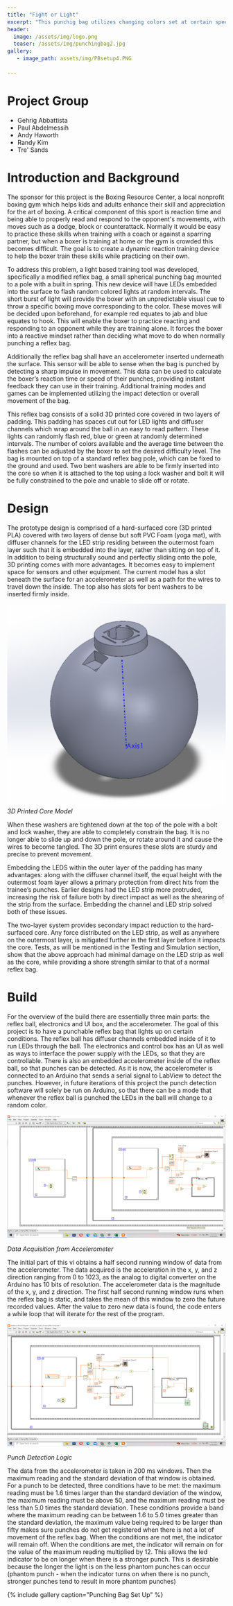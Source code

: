 ```yaml
---
title: "Fight or Light"
excerpt: "This punchig bag utilizes changing colors set at certain speeds to train boxing reflexes"
header:
  image: /assets/img/logo.png
  teaser: /assets/img/punchingbag2.jpg
gallery:
   - image_path: assets/img/PBsetup4.PNG

---
```

# Project Group
* Gehrig Abbattista
* Paul Abdelmessih
* Andy Haworth
* Randy Kim
* Tre' Sands


# Introduction and Background
The sponsor for this project is the Boxing Resource Center, a local nonprofit boxing gym which helps kids and adults enhance their skill and appreciation for the art of boxing.  A critical component of this sport is reaction time and being able to properly read and respond to the opponent's movements, with moves such as a dodge, block or counterattack.  Normally it would be easy to practice these skills when training with a coach or against a sparring partner, but when a boxer is training at home or the gym is crowded this becomes difficult.  The goal is to create a dynamic reaction training device to help the boxer train these skills while practicing on their own.

To address this problem, a light based training tool was developed, specifically a modified reflex bag, a small spherical punching bag mounted to a pole with a built in spring.  This new device will have LEDs embedded into the surface to flash random colored lights at random intervals. The short burst of light will provide the boxer with an unpredictable visual cue to throw a specific boxing move corresponding to the color. These moves will be decided upon beforehand, for example red equates to jab and blue equates to hook. This will enable the boxer to practice reacting and responding to an opponent while they are training alone. It forces the boxer into a reactive mindset rather than deciding what move to do when normally punching a reflex bag.

Additionally the reflex bag shall have an accelerometer inserted underneath the surface. This sensor will be able to sense when the bag is punched by detecting a sharp impulse in movement.  This data can be used to calculate the boxer’s reaction time or speed of their punches, providing instant feedback they can use in their training. Additional training modes and games can be implemented utilizing the impact detection or overall movement of the bag. 

	
This reflex bag consists of a solid 3D printed core covered in two layers of padding. This padding has spaces cut out for LED lights and diffuser channels which wrap around the ball in an easy to read pattern. These lights can randomly flash red, blue or green at randomly determined intervals. The number of colors available and the average time between the flashes can be adjusted by the boxer to set the desired difficulty level. The bag is mounted on top of a standard reflex bag pole, which can be fixed to the ground and used. Two bent washers are able to be firmly inserted into the core so when it is attached to the top using a lock washer and bolt it will be fully constrained to the pole and unable to slide off or rotate.

# Design
The prototype design is comprised of a hard-surfaced core (3D printed PLA) covered with two layers of dense but soft PVC Foam (yoga mat), with diffuser channels for the LED strip residing between the outermost foam layer such that it is embedded into the layer, rather than sitting on top of it. In addition to being structurally sound and perfectly sliding onto the pole, 3D printing comes with more advantages. It becomes easy to implement space for sensors and other equipment. The current model has a slot beneath the surface for an accelerometer as well as a path for the wires to travel down the inside. The top also has slots for bent washers to be inserted firmly inside. 

![3D Printed Core Model](/assets/img/PBsetup3.PNG)
*3D Printed Core Model*

When these washers are tightened down at the top of the pole with a bolt and lock washer, they are able to completely constrain the bag.  It is no longer able to slide up and down the pole, or rotate around it and cause the wires to become tangled. The 3D print ensures these slots are sturdy and precise to prevent movement.

Embedding the LEDS within the outer layer of the padding has many advantages: along with the diffuser channel itself, the equal height with the outermost foam layer allows a primary protection from direct hits from the trainee’s punches. Earlier designs had the LED strip more protruded, increasing the risk of failure both by direct impact as well as the shearing of the strip from the surface. Embedding the channel and LED strip solved both of these issues.

The two-layer system provides secondary impact reduction to the hard-surfaced core. Any force distributed on the LED strip, as well as anywhere on the outermost layer, is mitigated further in the first layer before it impacts the core. Tests, as will be mentioned in the Testing and Simulation section, show that the above approach had minimal damage on the LED strip as well as the core, while providing a shore strength similar to that of a normal reflex bag.


# Build
For the overview of the build there are essentially three main parts: the reflex ball, electronics and UI box, and the accelerometer. The goal of this project is to have a punchable reflex bag that lights up on certain conditions. The reflex ball has diffuser channels embedded inside of it to run LEDs through the ball. The electronics and control box has an UI as well as ways to interface the power supply with the LEDs, so that they are controllable. There is also an embedded accelerometer inside of the reflex ball, so that punches can be detected. As it is now, the accelerometer is connected to an Arduino that sends a serial signal to LabView to detect the punches. However, in future iterations of this project the punch detection software will solely be run on Arduino, so that there can be a mode that whenever the reflex ball is punched the LEDs in the ball will change to a random color.

![Data Acquisition from Accelerometer](/assets/img/lb1.png)

*Data Acquisition from Accelerometer*

The initial part of this vi obtains a half second running window of data from the accelerometer. The data acquired is the acceleration in the x, y, and z direction ranging from 0 to 1023, as the analog to digital converter on the Arduino has 10 bits of resolution. The accelerometer data is the magnitude of the x, y, and z direction. The first half second running window runs when the reflex bag is static, and takes the mean of this window to zero the future recorded values. After the value to zero new data is found, the code enters a while loop that will iterate for the rest of the program.

![Punch Detection Logic](/assets/img/lb2.png)

*Punch Detection Logic*

The data from the accelerometer is taken in 200 ms windows. Then the maximum reading and the standard deviation of that window is obtained. For a punch to be detected, three conditions have to be met: the maximum reading must be 1.6 times larger than the standard deviation of the window, the maximum reading must be above 50, and the maximum reading must be less than 5.0 times the standard deviation. These conditions provide a band where the maximum reading can be between 1.6 to 5.0 times greater than the standard deviation, the maximum value being required to be larger than fifty makes sure punches do not get registered when there is not a lot of movement of the reflex bag. When the conditions are not met, the indicator will remain off. When the conditions are met, the indicator will remain on for the value of the maximum reading multiplied by 12. This allows the led indicator to be on longer when there is a stronger punch. This is desirable because the longer the light is on the less phantom punches can occur (phantom punch - when the indicator turns on when there is no punch, stronger punches tend to result in more phantom punches)



{% include gallery caption="Punching Bag Set Up" %}
